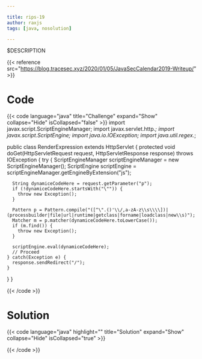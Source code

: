 ```yaml
---

title: rips-19
author: raxjs
tags: [java, nosolution]

---
```


$DESCRIPTION

<!--more-->
{{< reference src="https://blog.tracesec.xyz/2020/01/05/JavaSecCalendar2019-Writeup/" >}}

# Code
{{< code language="java"  title="Challenge" expand="Show" collapse="Hide" isCollapsed="false" >}}
import javax.script.ScriptEngineManager;
import javax.servlet.http.*;
import javax.script.ScriptEngine;
import java.io.IOException;
import java.util.regex.*;

public class RenderExpression extends HttpServlet {
  protected void doGet(HttpServletRequest request, HttpServletResponse response) throws IOException {
    try {
      ScriptEngineManager scriptEngineManager = new ScriptEngineManager();
      ScriptEngine scriptEngine = scriptEngineManager.getEngineByExtension("js");

      String dynamiceCodeHere = request.getParameter("p");
      if (!dynamiceCodeHere.startsWith("\"")) {
        throw new Exception();
      }

      Pattern p = Pattern.compile("([^\".()'\\/,a-zA-z\\s\\\\])|(processbuilder|file|url|runtime|getclass|forname|loadclass|new\\s)");
      Matcher m = p.matcher(dynamiceCodeHere.toLowerCase());
      if (m.find()) {
        throw new Exception();
      }

      scriptEngine.eval(dynamiceCodeHere);
      // Proceed
    } catch(Exception e) {
      response.sendRedirect("/");
    }
  }
}

{{< /code >}}

# Solution
{{< code language="java" highlight="" title="Solution" expand="Show" collapse="Hide" isCollapsed="true" >}}

{{< /code >}}